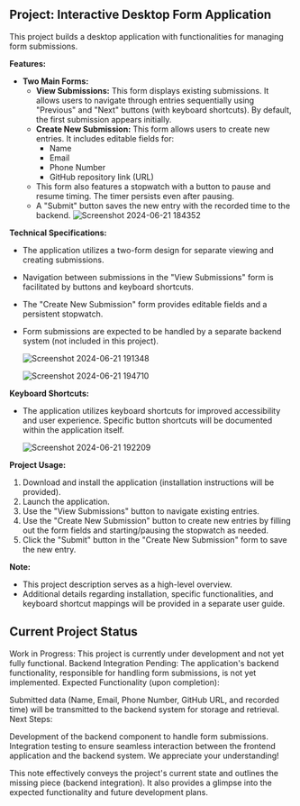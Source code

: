 ## Project: Interactive Desktop Form Application

This project builds a desktop application with functionalities for managing form submissions.

**Features:**

* **Two Main Forms:**
    * **View Submissions:** This form displays existing submissions. It allows users to navigate through entries sequentially using "Previous" and "Next" buttons (with keyboard shortcuts). By default, the first submission appears initially.
    * **Create New Submission:** This form allows users to create new entries. It includes editable fields for:
        * Name
        * Email
        * Phone Number
        * GitHub repository link (URL)
    * This form also features a stopwatch with a button to pause and resume timing. The timer persists even after pausing.
    * A "Submit" button saves the new entry with the recorded time to the backend.
      ![Screenshot 2024-06-21 184352](https://github.com/Piyushjain9119/Slidely-Task-2/assets/128716173/c65d7beb-8334-4dc2-a4ea-19706a1f6c79)


**Technical Specifications:**

* The application utilizes a two-form design for separate viewing and creating submissions.
* Navigation between submissions in the "View Submissions" form is facilitated by buttons and keyboard shortcuts.
* The "Create New Submission" form provides editable fields and a persistent stopwatch.
* Form submissions are expected to be handled by a separate backend system (not included in this project).

  ![Screenshot 2024-06-21 191348](https://github.com/Piyushjain9119/Slidely-Task-2/assets/128716173/e84a0344-b158-4411-ac8e-73ce6a6d6d07)

  ![Screenshot 2024-06-21 194710](https://github.com/Piyushjain9119/Slidely-Task-2/assets/128716173/14c6ea86-ccdd-41c5-8140-6cbb4abaf425)





**Keyboard Shortcuts:**

* The application utilizes keyboard shortcuts for improved accessibility and user experience. Specific button shortcuts will be documented within the application itself.

  ![Screenshot 2024-06-21 192209](https://github.com/Piyushjain9119/Slidely-Task-2/assets/128716173/2b1d3bb6-dbca-4217-8689-97e3d7839266)


**Project Usage:**

1. Download and install the application (installation instructions will be provided).
2. Launch the application.
3. Use the "View Submissions" button to navigate existing entries.
4. Use the "Create New Submission" button to create new entries by filling out the form fields and starting/pausing the stopwatch as needed.
5. Click the "Submit" button in the "Create New Submission" form to save the new entry.

**Note:**

* This project description serves as a high-level overview. 
* Additional details regarding installation, specific functionalities, and keyboard shortcut mappings will be provided in a separate user guide.



## Current Project Status

Work in Progress: This project is currently under development and not yet fully functional.
Backend Integration Pending: The application's backend functionality, responsible for handling form submissions, is not yet implemented.
Expected Functionality (upon completion):

Submitted data (Name, Email, Phone Number, GitHub URL, and recorded time) will be transmitted to the backend system for storage and retrieval.
Next Steps:

Development of the backend component to handle form submissions.
Integration testing to ensure seamless interaction between the frontend application and the backend system.
We appreciate your understanding!

This note effectively conveys the project's current state and outlines the missing piece (backend integration). It also provides a glimpse into the expected functionality and future development plans.
